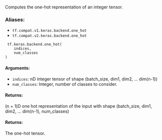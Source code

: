 
Computes the one-hot representation of an integer tensor.
### Aliases:
- `tf.compat.v1.keras.backend.one_hot`
- `tf.compat.v2.keras.backend.one_hot`

```
 tf.keras.backend.one_hot(
    indices,
    num_classes
)
```
#### Arguments:
- `indices`: nD integer tensor of shape (batch_size, dim1, dim2, ... dim(n-1))
- `num_classes`: Integer, number of classes to consider.
#### Returns:

(n + 1)D one hot representation of the input with shape (batch_size, dim1, dim2, ... dim(n-1), num_classes)
#### Returns:

The one-hot tensor.
